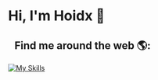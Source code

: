 # Hi, I'm Hoidx 👋


## Find me around the web 🌎: <img align="left" width="10" height="10" src="https://github.com/M0nica/M0nica/blob/main/octomonica/m0nica-octocat-rotating.gif?raw=true"></a>


[![My Skills](https://skillicons.dev/icons?i=react,next,tailwind,redux,bootstrap&perline=8)](https://skillicons.dev)
